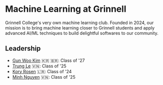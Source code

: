 # Machine Learning at Grinnell

Grinnell College's very own machine learning club. Founded in 2024, our mission is to bring machine learning closer to Grinnell students and apply advanced AI/ML techniques to build delightful softwares to our community.

## Leadership
- [Gun Woo Kim](https://www.linkedin.com/in/gunwook/) 🇰🇷 🇧🇷: Class of '27
- [Trung Le](https://www.linkedin.com/in/thanhtrung-le/) 🇻🇳: Class of '25 
- [Kory Rosen](https://www.linkedin.com/in/kory-rosen-b858a31b3/) 🇱🇷: Class of '24
- [Minh Nguyen](https://www.linkedin.com/in/minh~nguyen/) 🇻🇳: Class of '25
